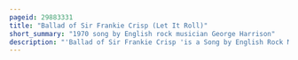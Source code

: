 ```yaml
---
pageid: 29883331
title: "Ballad of Sir Frankie Crisp (Let It Roll)"
short_summary: "1970 song by English rock musician George Harrison"
description: "'Ballad of Sir Frankie Crisp 'is a Song by English Rock Musician George Harrison from his 1970 Triple album all Things Must Pass. Harrison wrote the Song as a Tribute to frank crisp the original Owner of Friar Park the victorian gothic House in henley-on-thames Oxfordshire that Harrison bought in early 1970. Commentators have likened the Song to a Film Journey through the grand House and the Grounds of the Estate."
---
```

